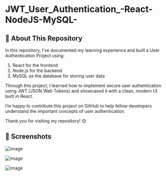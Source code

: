 # JWT_User_Authentication_-React-NodeJS-MySQL-


## 📘 About This Repository
In this repository, I’ve documented my learning experience and built a User Authentication Project using:

1. React for the frontend
2. Node.js for the backend
3. MySQL as the database for storing user data

Through this project, I learned how to implement secure user authentication using JWT (JSON Web Tokens) and showcased it with a clean, modern UI built in React.

I’m happy to contribute this project on GitHub to help fellow developers understand the important concepts of user authentication.

Thank you for visiting my repository! 😊

## 📘 Screenshots
![image](https://github.com/user-attachments/assets/4c6e2fa5-2253-4109-96ae-2ac5bde1dff7)

![image](https://github.com/user-attachments/assets/ec756285-9a2f-46de-a290-580d06bf0897)

![image](https://github.com/user-attachments/assets/45912fb2-df9b-46b4-9a15-1f1aba2d575f)

